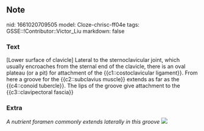 ## Note
nid: 1661020709505
model: Cloze-chrisc-ff04e
tags: GSSE::!Contributor::Victor_Liu
markdown: false

### Text
<div>
  [Lower surface of clavicle] Lateral to the sternoclavicular
  joint, which usually encroaches from the sternal end of the
  clavicle, there is an oval plateau (or a pit) for attachment of
  the {{c1::costoclavicular ligament}}. From here a groove for the
  {{c2::subclavius muscle}} extends as far as the {{c4::conoid
  tubercle}}. The lips of the groove give attachment to the
  {{c3::clavipectoral fascia}}
</div>

### Extra
<i>A nutrient foramen commonly extends laterally in this groove</i>
<img src="paste-c2e9578ecf4fc67e1ff306b60b6b0fe826259896.jpg">
